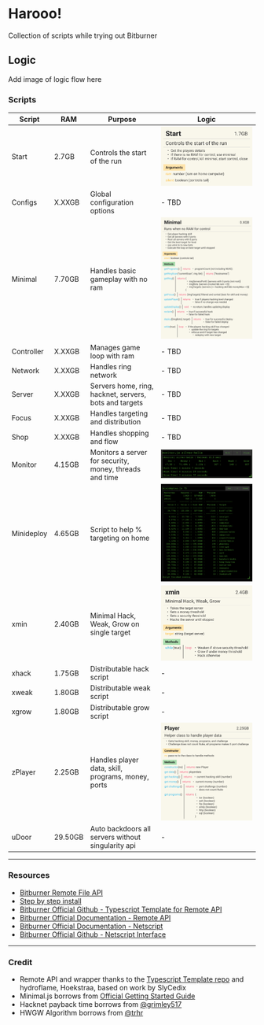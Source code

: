 # Harooo!

Collection of scripts while trying out Bitburner

## Logic

Add image of logic flow here

### Scripts

| Script     | RAM     | Purpose                                                 | Logic                                               |
| ---------- | ------- | ------------------------------------------------------- | --------------------------------------------------- |
| Start      | 2.7GB   | Controls the start of the run                           | ![Start](docs/Module-Start.jpg?raw=true)            |
| Configs    | X.XXGB  | Global configuration options                            | - TBD                                               |
| Minimal    | 7.70GB  | Handles basic gameplay with no ram                      | ![Minimal](docs/Module-Minimal.jpg?raw=true)        |
| Controller | X.XXGB  | Manages game loop with ram                              | - TBD                                               |
| Network    | X.XXGB  | Handles ring network                                    | - TBD                                               |
| Server     | X.XXGB  | Servers home, ring, hacknet, servers, bots and targets  | - TBD                                               |
| Focus      | X.XXGB  | Handles targeting and distribution                      | - TBD                                               |
| Shop       | X.XXGB  | Handles shopping and flow                               | - TBD                                               |
| Monitor    | 4.15GB  | Monitors a server for security, money, threads and time | ![Monitor](docs/Module-Monitor.png?raw=true)        |
| Minideploy | 4.65GB  | Script to help % targeting on home                      | ![Mini Deploy](docs/Module-Minideploy.png?raw=true) |
| xmin       | 2.40GB  | Minimal Hack, Weak, Grow on single target               | ![xmin](docs/Module-xmin.jpg?raw=true)              |
| xhack      | 1.75GB  | Distributable hack script                               | -                                                   |
| xweak      | 1.80GB  | Distributable weak script                               | -                                                   |
| xgrow      | 1.80GB  | Distributable grow script                               | -                                                   |
| zPlayer    | 2.25GB  | Handles player data, skill, programs, money, ports      | ![Player](docs/Module-Player.jpg?raw=true)          |
| uDoor      | 29.50GB | Auto backdoors all servers without singularity api      | -                                                   |

---

### Resources

- [Bitburner Remote File API](zRemoteAPI.md)
- [Step by step install](zBeginnersGuide.md)
- [Bitburner Official Github - Typescript Template for Remote API](https://github.com/bitburner-official/typescript-template)
- [Bitburner Official Documentation - Remote API](https://bitburner-official.readthedocs.io/en/latest/remoteapi.html)
- [Bitburner Official Documentation - Netscript](https://bitburner-official.readthedocs.io/en/latest/netscript.html)
- [Bitburner Official Github - Netscript Interface](https://github.com/bitburner-official/bitburner-src/blob/dev/markdown/bitburner.ns.md)

---

### Credit

- Remote API and wrapper thanks to the [Typescript Template repo](https://bitburner-official.readthedocs.io/en/latest/remoteapi.html) and hydroflame, Hoekstraa, based on work by SlyCedix
- Minimal.js borrows from [Official Getting Started Guide](https://bitburner-official.readthedocs.io/en/latest/guidesandtips/gettingstartedguideforbeginnerprogrammers.html)
- Hacknet payback time borrows from [@grimley517](https://gist.github.com/grimley517/c2d531976db057cede4ac8e367418971)
- HWGW Algorithm borrows from [@trhr](https://github.com/trhr/lets-play-bitburner/blob/ep7/hwgw.js)
